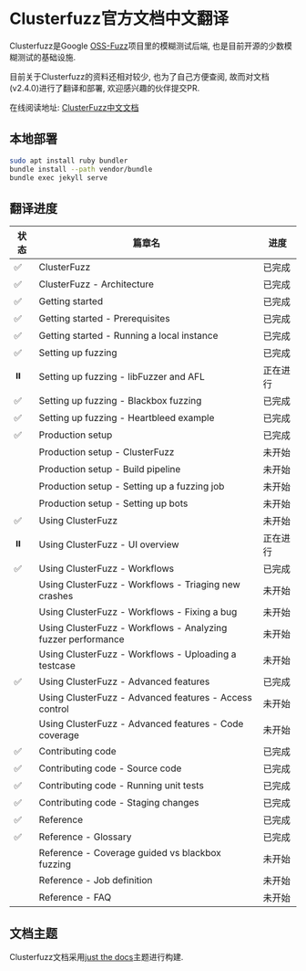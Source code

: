 # Clusterfuzz官方文档中文翻译

Clusterfuzz是Google [OSS-Fuzz](https://github.com/google/oss-fuzz)项目里的模糊测试后端, 也是目前开源的少数模糊测试的基础设施. 

目前关于Clusterfuzz的资料还相对较少, 也为了自己方便查阅, 故而对文档(v2.4.0)进行了翻译和部署, 欢迎感兴趣的伙伴提交PR. 

在线阅读地址: [ClusterFuzz中文文档](https://vancir.github.io/clusterfuzz-document-cn/)

## 本地部署

```bash
sudo apt install ruby bundler
bundle install --path vendor/bundle
bundle exec jekyll serve
```

## 翻译进度

| 状态 | 篇章名                                                       | 进度     |
| ---- | ------------------------------------------------------------ | -------- |
| ✅    | ClusterFuzz                                                  | 已完成   |
| ✅    | ClusterFuzz - Architecture                                   | 已完成   |
| ✅    | Getting started                                              | 已完成   |
| ✅    | Getting started - Prerequisites                              | 已完成   |
| ✅    | Getting started - Running a local instance                   | 已完成   |
| ✅    | Setting up fuzzing                                           | 已完成   |
| ⏸️    | Setting up fuzzing - libFuzzer and AFL                       | 正在进行 |
| ✅    | Setting up fuzzing - Blackbox fuzzing                        | 已完成   |
| ✅    | Setting up fuzzing - Heartbleed example                      | 已完成   |
| ✅    | Production setup                                             | 已完成   |
|      | Production setup - ClusterFuzz                               | 未开始   |
|      | Production setup - Build pipeline                            | 未开始   |
|      | Production setup - Setting up a fuzzing job                  | 未开始   |
|      | Production setup - Setting up bots                           | 未开始   |
| ✅    | Using ClusterFuzz                                            | 未开始   |
| ⏸️    | Using ClusterFuzz - UI overview                              | 正在进行 |
| ✅    | Using ClusterFuzz - Workflows                                | 已完成   |
|      | Using ClusterFuzz - Workflows - Triaging new crashes         | 未开始   |
|      | Using ClusterFuzz - Workflows - Fixing a bug                 | 未开始   |
|      | Using ClusterFuzz - Workflows - Analyzing fuzzer performance | 未开始   |
|      | Using ClusterFuzz - Workflows - Uploading a testcase         | 未开始   |
| ✅    | Using ClusterFuzz -  Advanced features                       | 已完成   |
|      | Using ClusterFuzz -  Advanced features - Access control      | 未开始   |
|      | Using ClusterFuzz -  Advanced features - Code coverage       | 未开始   |
| ✅    | Contributing code                                            | 已完成   |
| ✅    | Contributing code - Source code                              | 已完成   |
| ✅    | Contributing code - Running unit tests                       | 已完成   |
| ✅    | Contributing code - Staging changes                          | 已完成   |
| ✅    | Reference                                                    | 已完成   |
| ✅    | Reference - Glossary                                         | 已完成   |
|      | Reference - Coverage guided vs blackbox fuzzing              | 未开始   |
|      | Reference - Job definition                                   | 未开始   |
|      | Reference - FAQ                                              | 未开始   |

## 文档主题

Clusterfuzz文档采用[just the docs](https://pmarsceill.github.io/just-the-docs/)主题进行构建.